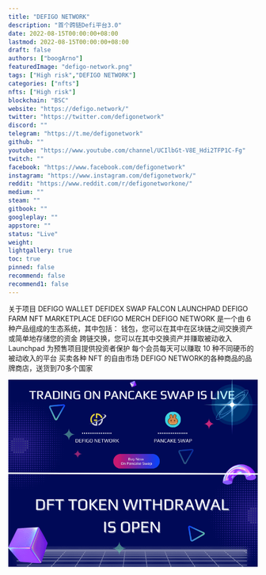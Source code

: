 ```yaml
---
title: "DEFIGO NETWORK"
description: "首个跨链Defi平台3.0"
date: 2022-08-15T00:00:00+08:00
lastmod: 2022-08-15T00:00:00+08:00
draft: false
authors: ["boogArno"]
featuredImage: "defigo-network.png"
tags: ["High risk","DEFIGO NETWORK"]
categories: ["nfts"]
nfts: ["High risk"]
blockchain: "BSC"
website: "https://defigo.network/"
twitter: "https://twitter.com/defigonetwork"
discord: ""
telegram: "https://t.me/defigonetwork"
github: ""
youtube: "https://www.youtube.com/channel/UCIlbGt-V8E_Hdi2TFP1C-Fg"
twitch: ""
facebook: "https://www.facebook.com/defigonetwork"
instagram: "https://www.instagram.com/defigonetwork/"
reddit: "https://www.reddit.com/r/defigonetworkone/"
medium: ""
steam: ""
gitbook: ""
googleplay: ""
appstore: ""
status: "Live"
weight: 
lightgallery: true
toc: true
pinned: false
recommend: false
recommend1: false
---
```

关于项目 DEFIGO WALLET DEFIDEX SWAP FALCON LAUNCHPAD DEFIGO FARM NFT MARKETPLACE DEFIGO MERCH
DEFIGO NETWORK 是一个由 6 种产品组成的生态系统，其中包括：
钱包，您可以在其中在区块链之间交换资产或简单地存储您的资金
跨链交换，您可以在其中交换资产并赚取被动收入
Launchpad 为预售项目提供投资者保护
每个会员每天可以赚取 10 种不同硬币的被动收入的平台
买卖各种 NFT 的自由市场
DEFIGO NETWORK的各种商品的品牌商店，送货到70多个国家

![278956605_123910056917165_3391401634628954251_n](278956605_123910056917165_3391401634628954251_n.png)
